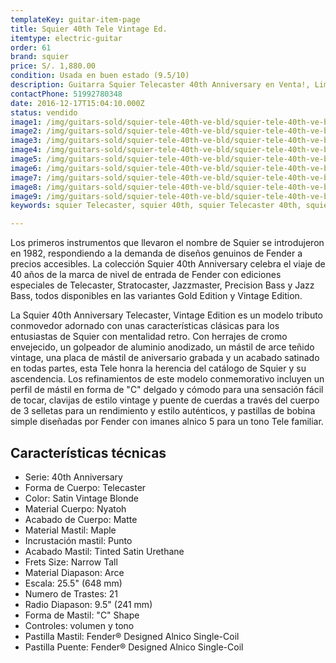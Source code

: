 ```yaml
---
templateKey: guitar-item-page
title: Squier 40th Tele Vintage Ed.
itemtype: electric-guitar
order: 61
brand: squier
price: S/. 1,880.00
condition: Usada en buen estado (9.5/10)
description: Guitarra Squier Telecaster 40th Anniversary en Venta!, Lima, Peru
contactPhone: 51992780348
date: 2016-12-17T15:04:10.000Z
status: vendido
image1: /img/guitars-sold/squier-tele-40th-ve-bld/squier-tele-40th-ve-bld-sold-01.jpg
image2: /img/guitars-sold/squier-tele-40th-ve-bld/squier-tele-40th-ve-bld-sold-02.jpg
image3: /img/guitars-sold/squier-tele-40th-ve-bld/squier-tele-40th-ve-bld-sold-03.jpg
image4: /img/guitars-sold/squier-tele-40th-ve-bld/squier-tele-40th-ve-bld-sold-04.jpg
image5: /img/guitars-sold/squier-tele-40th-ve-bld/squier-tele-40th-ve-bld-sold-05.jpg
image6: /img/guitars-sold/squier-tele-40th-ve-bld/squier-tele-40th-ve-bld-sold-06.jpg
image7: /img/guitars-sold/squier-tele-40th-ve-bld/squier-tele-40th-ve-bld-sold-07.jpg
image8: /img/guitars-sold/squier-tele-40th-ve-bld/squier-tele-40th-ve-bld-sold-08.jpg
image9: /img/guitars-sold/squier-tele-40th-ve-bld/squier-tele-40th-ve-bld-sold-09.jpg
keywords: squier Telecaster, squier 40th, squier Telecaster 40th, squier Telecaster 40th Vintage

---
```

Los primeros instrumentos que llevaron el nombre de Squier se introdujeron en 1982, respondiendo a la demanda de diseños genuinos de Fender a precios accesibles. La colección Squier 40th Anniversary celebra el viaje de 40 años de la marca de nivel de entrada de Fender con ediciones especiales de Telecaster, Stratocaster, Jazzmaster, Precision Bass y Jazz Bass, todos disponibles en las variantes Gold Edition y Vintage Edition. 

La Squier 40th Anniversary Telecaster, Vintage Edition es un modelo tributo conmovedor adornado con unas características clásicas para los entusiastas de Squier con mentalidad retro. Con herrajes de cromo envejecido, un golpeador de aluminio anodizado, un mástil de arce teñido vintage, una placa de mástil de aniversario grabada y un acabado satinado en todas partes, esta Tele honra la herencia del catálogo de Squier y su ascendencia. Los refinamientos de este modelo conmemorativo incluyen un perfil de mástil en forma de "C" delgado y cómodo para una sensación fácil de tocar, clavijas de estilo vintage y puente de cuerdas a través del cuerpo de 3 selletas para un rendimiento y estilo auténticos, y pastillas de bobina simple diseñadas por Fender con imanes alnico 5 para un tono Tele familiar.

## Características técnicas

* Serie: 40th Anniversary
* Forma de Cuerpo: Telecaster
* Color: Satin Vintage Blonde
* Material Cuerpo: Nyatoh
* Acabado de Cuerpo: Matte
* Material Mastil: Maple
* Incrustación mastil: Punto
* Acabado Mastil: Tinted Satin Urethane
* Frets Size: Narrow Tall
* Material Diapason: Arce
* Escala: 25.5" (648 mm)
* Numero de Trastes: 21
* Radio Diapason: 9.5" (241 mm)
* Forma de Mastil: "C" Shape
* Controles: volumen y tono
* Pastilla Mastil: Fender® Designed Alnico Single-Coil
* Pastilla Puente: Fender® Designed Alnico Single-Coil